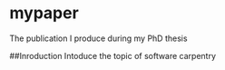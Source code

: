 # mypaper
The publication I produce during my PhD thesis

##Inroduction
Intoduce the topic of software carpentry
